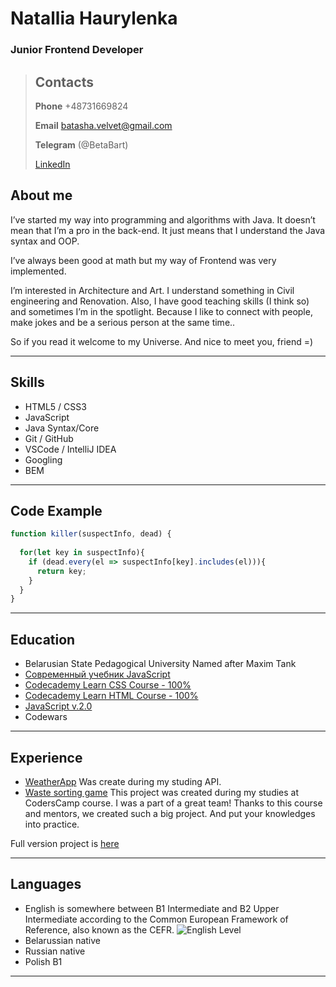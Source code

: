 # Natallia Haurylenka

### Junior Frontend Developer

> ## Contacts
>
>    **Phone** +48731669824
>
>    **Email** batasha.velvet@gmail.com
>
>    **Telegram** (@BetaBart)
>
>    [LinkedIn](https://www.linkedin.com/in/natallia-haurylenka-73b793209/)

## About me
 
I’ve started my way into programming and algorithms with Java. It doesn’t mean that I’m a pro in the back-end. It just means that I understand the Java syntax and OOP.

I’ve always been good at math but my way of Frontend was very implemented.

I’m interested in Architecture and Art. I understand something in Civil engineering and Renovation. Also, I have good teaching skills (I think so) and sometimes I’m in the spotlight. Because I like to connect with people, make jokes and be a serious person at the same time..

So if you read it welcome to my Universe. And nice to meet you, friend =)

***

## Skills

* HTML5 / CSS3
* JavaScript 
* Java Syntax/Core
* Git / GitHub
* VSCode / IntelliJ IDEA
* Googling
* BEM

***
## Code Example

```javascript
function killer(suspectInfo, dead) {
 
  for(let key in suspectInfo){
    if (dead.every(el => suspectInfo[key].includes(el))){
      return key;
    }
  }
}
```

***
## Education

- Belarusian State Pedagogical University Named after Maxim Tank
- [Современный учебник JavaScript](https://learn.javascript.ru/)
- [Codecademy Learn CSS Course - 100%](https://www.codecademy.com/profiles/natalliaHaurylenka4588648921/certificates/9a5bb1fc45b4281af1fffec93b0aaf05)
- [Codecademy Learn HTML Course - 100%](https://www.codecademy.com/profiles/natalliaHaurylenka4588648921/certificates/9eb0741e5ebef1f9f58a53bfac67d3a7)
- [JavaScript v.2.0](https://itgid.info/course/javascript-2)
- Codewars

***
## Experience
- [WeatherApp](https://betabart.github.io/weather-app/)
Was create during my studing API.
- [Waste sorting game](https://betabart.github.io/segregation/)
This project was created during my studies at CodersCamp course. I was a part of a great team! Thanks to this course and mentors, we created such a big project. And put your knowledges into practice.

Full version project is [here](https://github.com/DariuszKny/Coderscamp2021-WebDevelopmentBasic-ECO.app)

***
## Languages

- English is somewhere between B1 Intermediate and B2 Upper Intermediate according to the Common European Framework of Reference, also known as the CEFR. ![English Level](https://media-exp1.licdn.com/dms/image/sync/C5627AQED_pvcOHscwQ/articleshare-shrink_800/0/1631458448540?e=1631617200&v=beta&t=k5IQflzJmVAh058SJBVuoMElFNvYBggxuriz9ogy9AY "English Level is B1-B2")
- Belarussian native
- Russian native
- Polish B1

***